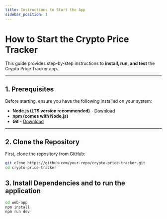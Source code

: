 ```yaml
---
title: Instructions to Start the App
sidebar_position: 1
---
```


# How to Start the Crypto Price Tracker

This guide provides step-by-step instructions to **install, run, and test** the Crypto Price Tracker app.

---

## **1. Prerequisites**

Before starting, ensure you have the following installed on your system:

- **Node.js (LTS version recommended)** - [Download](https://nodejs.org/)
- **npm (comes with Node.js)**
- **Git** - [Download](https://git-scm.com/)

---

## **2. Clone the Repository**

First, clone the repository from GitHub:

```sh
git clone https://github.com/your-repo/crypto-price-tracker.git
cd crypto-price-tracker


```

## **3. Install Dependencies and to run the application**

```sh
cd web-app
npm install
npm run dev
```
